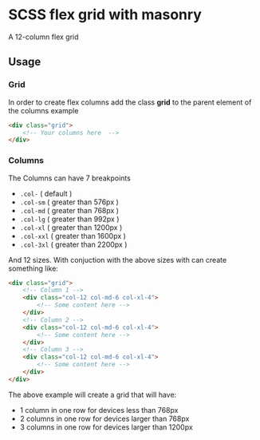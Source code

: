 # SCSS flex grid with masonry
A 12-column flex grid
## Usage

### Grid
In order to create flex columns add the class **grid** to the parent element of the columns
example
```html
<div class="grid">
	<!-- Your columns here  -->
</div>
```
### Columns
The Columns can have 7 breakpoints
- `.col-` ( default )
- `.col-sm` ( greater than 576px )
- `.col-md` ( greater than 768px )
- `.col-lg` ( greater than 992px )
- `.col-xl` ( greater than 1200px )
- `.col-xxl` ( greater than 1600px )
- `.col-3xl` ( greater than 2200px )

And 12 sizes. With conjuction with the above sizes with can create something like:
```html
<div class="grid">
	<!-- Column 1 -->
	<div class="col-12 col-md-6 col-xl-4">
		<!-- Some content here -->
	</div>
	<!-- Column 2 -->
	<div class="col-12 col-md-6 col-xl-4">
		<!-- Some content here -->
	</div>
	<!-- Column 3 -->
	<div class="col-12 col-md-6 col-xl-4">
		<!-- Some content here -->
	</div>
</div>
```
The above example will create a grid that will have: 
- 1 column in one row for devices less than 768px
- 2 columns in one row for devices larger than 768px
- 3 columns in one row for devices larger than 1200px
